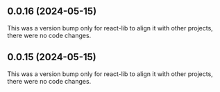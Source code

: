 ## 0.0.16 (2024-05-15)

This was a version bump only for react-lib to align it with other projects, there were no code changes.

## 0.0.15 (2024-05-15)

This was a version bump only for react-lib to align it with other projects, there were no code changes.